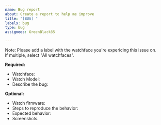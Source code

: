 ```yaml
---
name: Bug report
about: Create a report to help me improve
title: "[BUG] "
labels: bug
type: bug
assignees: GreenBlack85

---
```

Note: Please add a label with the watchface you're expericing this issue on. If multiple, select "All watchfaces".

**Required:**
 - Watchface: 
 - Watch Model:
 - Describe the bug:

**Optional:**
 - Watch firmware:
 - Steps to reproduce the behavior:
 - Expected behavior:
 - Screenshots

